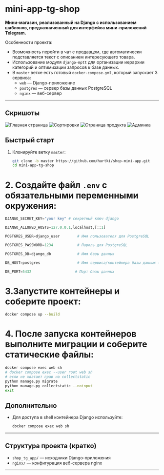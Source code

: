 # mini-app-tg-shop

**Мини-магазин, реализованный на Django с использованием шаблонов, предназначенный для интерфейса мини-приложений Telegram.**

Особенности проекта:  
- Возможность перейти в чат с продавцом, где автоматически подставляется текст с описанием интересующего товара.  
- Использование модуля `django-mptt` для организации иерархии категорий и оптимизации запросов к базе данных.  
- В `master` ветке есть готовый `docker-compose.yml`, который запускает 3 сервиса:  
  - `web` — Django-приложение  
  - `postgres` — сервер базы данных PostgreSQL  
  - `nginx` — веб-сервер

---

## Скришоты 

![Главная страница](assets/main_page.jpg)
![Сортировки](assets/main_page_sortings.jpg)
![Страница продукта](assets/inspect_page.jpg)
![Админка](assets/admin_page.jpg)


## Быстрый старт

1. Клонируйте ветку `master`:  
   ```bash
   git clone -b master https://github.com/hurtki/shop-mini-app.git
   cd mini-app-tg-shop

# 2. Создайте файл `.env` с обязательными переменными окружения:

``` python
DJANGO_SECRET_KEY="your key" # секретный ключ django

DJANGO_ALLOWED_HOSTS=127.0.0.1,localhost,[::1]

POSTGRES_USER=django_user        # Имя пользователя для PostgreSQL

POSTGRES_PASSWORD=1234           # Пароль для PostgreSQL

POSTGRES_DB=django_db            # Имя базы данных

DB_HOST=postgres                 # Имя сервиса/контейнера базы данных (не менять)

DB_PORT=5432                    # Порт базы данных
```

# 3.Запустите контейнеры и соберите проект:

 ```bash
 docker compose up --build
 ```

# 4. После запуска контейнеров выполните миграции и соберите статические файлы:

 ```bash
 docker compose exec web sh
 # docker compose exec --user root web sh
 # если не хватает прав на collectstatic
 python manage.py migrate
 python manage.py collectstatic --noinput
 exit
 ```


## Дополнительно

* Для доступа в shell контейнера Django используйте:

  ```bash
  docker compose exec web sh
  ```

---

## Структура проекта (кратко)

* `shop_tg_app/` — исходники Django-приложения
* `nginx/` — конфигурация веб-сервера nginx

---

